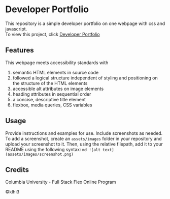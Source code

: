 # Developer Portfolio

This repository is a simple developer portfolio on one webpage with css and javascript.  
To view this project, click [Developer Portfolio](https://klhi3.github.io/developer-portfolio/)

## Features
This webpage meets accessibility standards with 
1. semantic HTML elements in source code
2. followed a logical structure independent of styling and positioning on the structure of the HTML elements
3. accessible alt attributes on image elements
4. heading sttributes in sequential order
5. a concise, descriptive title element
6. flexbox, media queries, CSS variables

## Usage
Provide instructions and examples for use. Include screenshots as needed.
To add a screenshot, create an `assets/images` folder in your repository and upload your screenshot to it. Then, using the relative filepath, add it to your README using the following syntax:
    ```md
    ![alt text](assets/images/screenshot.png)
    ```
    
## Credits
Columbia University - Full Stack Flex Online Program



:copyright:klhi3

